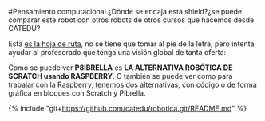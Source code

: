 #Pensamiento computacional
¿Dónde se encaja esta shield?¿se puede comparar este robot con otros robots de otros cursos que hacemos desde CATEDU?

Esta [es la hoja de ruta](https://www.google.com/url?q=https://docs.google.com/drawings/d/e/2PACX-1vSnGHqK6AD7RaD8mVMBXUwXmzE4KXQQqdhBX6rGc7arR9_DOfE02i0wSDKuY20BO7VhPk39MQVcbqX_/pub?w%3D967%26h%3D1276&sa=D&ust=1513946282840000&usg=AFQjCNHkGuiM84lJ2wwR-rfHq2k9s0PxDA), no se tiene que tomar al pie de la letra, pero intenta ayudar al profesorado que tenga una visión global de tanta oferta:
  
Como se puede ver **P8IBRELLA** es **LA ALTERNATIVA ROBÓTICA DE SCRATCH usando RASPBERRY**. O también se puede ver como para trabajar con la Raspberry, tenemos dos alternativas, con código o de forma gráfica en bloques con Scratch y Pibrella.

{% include "git+https://github.com/catedu/robotica.git/README.md" %}
